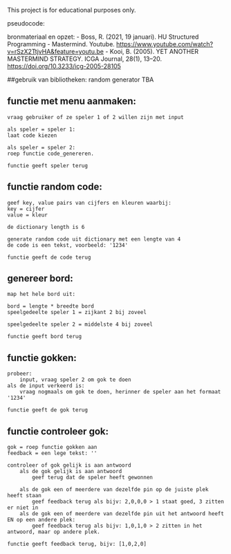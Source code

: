This project is for educational purposes only.

pseudocode:

bronmateriaal en opzet:
    - Boss, R. (2021, 19 januari). HU Structured Programming - Mastermind. Youtube. https://www.youtube.com/watch?v=rSzX2TtjvHA&feature=youtu.be
    - Kooi, B. (2005). YET ANOTHER MASTERMIND STRATEGY. ICGA Journal, 28(1), 13–20. https://doi.org/10.3233/icg-2005-28105
        

##gebruik van bibliotheken:
    random generator
    TBA


## functie met menu aanmaken:
    vraag gebruiker of ze speler 1 of 2 willen zijn met input
    
    als speler = speler 1:
    laat code kiezen

    als speler = speler 2:
    roep functie code_genereren.

    functie geeft speler terug
    

## functie random code:
    geef key, value pairs van cijfers en kleuren waarbij:
    key = cijfer
    value = kleur
    
    de dictionary length is 6

    generate random code uit dictionary met een lengte van 4
    de code is een tekst, voorbeeld: '1234'

    functie geeft de code terug
    

## genereer bord:
    map het hele bord uit:

    bord = lengte * breedte bord 
    speelgedeelte speler 1 = zijkant 2 bij zoveel
    
    speelgedeelte speler 2 = middelste 4 bij zoveel

    functie geeft bord terug


## functie gokken:
    probeer:
        input, vraag speler 2 om gok te doen
    als de input verkeerd is:
        vraag nogmaals om gok te doen, herinner de speler aan het formaat '1234'

    functie geeft de gok terug


## functie controleer gok:
    gok = roep functie gokken aan
    feedback = een lege tekst: ''

    controleer of gok gelijk is aan antwoord
        als de gok gelijk is aan antwoord
            geef terug dat de speler heeft gewonnen

        als de gok een of meerdere van dezelfde pin op de juiste plek heeft staan
            geef feedback terug als bijv: 2,0,0,0 > 1 staat goed, 3 zitten er niet in
        als de gok een of meerdere van dezelfde pin uit het antwoord heeft EN op een andere plek:
            geef feedback terug als bijv: 1,0,1,0 > 2 zitten in het antwoord, maar op andere plek.

    functie geeft feedback terug, bijv: [1,0,2,0]


